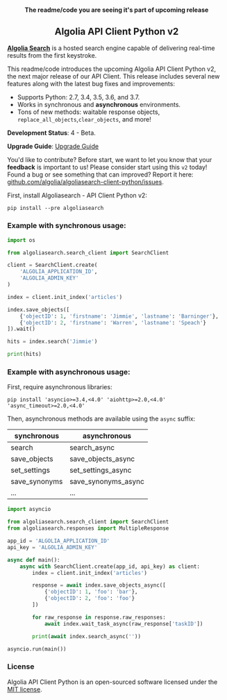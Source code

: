 <p align="center">
    <h4 align="center">The readme/code you are seeing it's part of upcoming release</h4>
    <h2 align="center">Algolia API Client Python v2</h2>
</p>

**[Algolia Search](https://www.algolia.com)** is a hosted search engine capable of delivering real-time results from the first keystroke.

This readme/code introduces the upcoming Algolia API Client Python v2, the next major release of our API Client. This release includes several new features along with the latest bug fixes and improvements:

- Supports Python: 2.7, 3.4, 3.5, 3.6, and 3.7.
- Works in synchronous and **asynchronous** environments.
- Tons of new methods: waitable response objects, `replace_all_objects`,`clear_objects`, and more!

**Development Status**: 4 - Beta.

**Upgrade Guide**: [Upgrade Guide](https://gist.github.com/nunomaduro/ddc2364465314390c9cfa94482ad2774)

You'd like to contribute? Before start, we want to let you know that your **feedback** is important to us! Please consider start using this `v2` today! Found a bug or see something that can improved? Report it here: [github.com/algolia/algoliasearch-client-python/issues](https://github.com/algolia/algoliasearch-client-python/issues).

First, install Algoliasearch - API Client Python v2:
```
pip install --pre algoliasearch
```

### Example with synchronous usage:

```py
import os

from algoliasearch.search_client import SearchClient

client = SearchClient.create(
    'ALGOLIA_APPLICATION_ID',
    'ALGOLIA_ADMIN_KEY'
)

index = client.init_index('articles')

index.save_objects([
    {'objectID': 1, 'firstname': 'Jimmie', 'lastname': 'Barninger'},
    {'objectID': 2, 'firstname': 'Warren', 'lastname': 'Speach'}
]).wait()

hits = index.search('Jimmie')

print(hits)
```

### Example with asynchronous usage:

First, require asynchronous libraries:

```
pip install 'asyncio>=3.4,<4.0' 'aiohttp>=2.0,<4.0' 'async_timeout>=2.0,<4.0'
```

Then, asynchronous methods are available using the `async` suffix:

| synchronous   | asynchronous          |
|-------------- |--------------------   |
| search        | search_async          |
| save_objects  | save_objects_async    |
| set_settings  | set_settings_async    |
| save_synonyms | save_synonyms_async   |
| ...           | ...                   |


```py
import asyncio

from algoliasearch.search_client import SearchClient
from algoliasearch.responses import MultipleResponse

app_id = 'ALGOLIA_APPLICATION_ID'
api_key = 'ALGOLIA_ADMIN_KEY'

async def main():
    async with SearchClient.create(app_id, api_key) as client:
        index = client.init_index('articles')

        response = await index.save_objects_async([
            {'objectID': 1, 'foo': 'bar'},
            {'objectID': 2, 'foo': 'foo'}
        ])

        for raw_response in response.raw_responses:
            await index.wait_task_async(raw_response['taskID'])

        print(await index.search_async(''))

asyncio.run(main())

```

### License

Algolia API Client Python is an open-sourced software licensed under the [MIT license](LICENSE).
